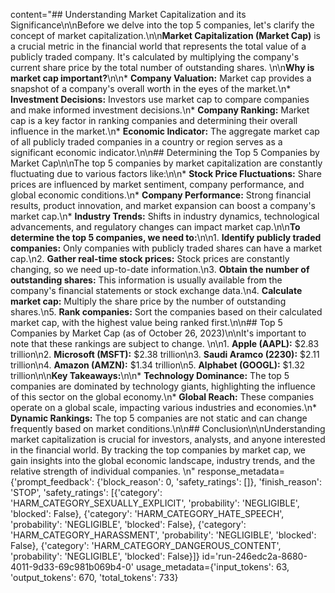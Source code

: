 content="## Understanding Market Capitalization and its Significance\n\nBefore we delve into the top 5 companies, let's clarify the concept of market capitalization.\n\n**Market Capitalization (Market Cap)** is a crucial metric in the financial world that represents the total value of a publicly traded company. It's calculated by multiplying the company's current share price by the total number of outstanding shares. \n\n**Why is market cap important?**\n\n* **Company Valuation:** Market cap provides a snapshot of a company's overall worth in the eyes of the market.\n* **Investment Decisions:** Investors use market cap to compare companies and make informed investment decisions.\n* **Company Ranking:** Market cap is a key factor in ranking companies and determining their overall influence in the market.\n* **Economic Indicator:** The aggregate market cap of all publicly traded companies in a country or region serves as a significant economic indicator.\n\n## Determining the Top 5 Companies by Market Cap\n\nThe top 5 companies by market capitalization are constantly fluctuating due to various factors like:\n\n* **Stock Price Fluctuations:** Share prices are influenced by market sentiment, company performance, and global economic conditions.\n* **Company Performance:** Strong financial results, product innovation, and market expansion can boost a company's market cap.\n* **Industry Trends:** Shifts in industry dynamics, technological advancements, and regulatory changes can impact market cap.\n\n**To determine the top 5 companies, we need to:**\n\n1. **Identify publicly traded companies:** Only companies with publicly traded shares can have a market cap.\n2. **Gather real-time stock prices:** Stock prices are constantly changing, so we need up-to-date information.\n3. **Obtain the number of outstanding shares:** This information is usually available from the company's financial statements or stock exchange data.\n4. **Calculate market cap:** Multiply the share price by the number of outstanding shares.\n5. **Rank companies:** Sort the companies based on their calculated market cap, with the highest value being ranked first.\n\n## Top 5 Companies by Market Cap (as of October 26, 2023)\n\nIt's important to note that these rankings are subject to change. \n\n1. **Apple (AAPL):**  $2.83 trillion\n2. **Microsoft (MSFT):** $2.38 trillion\n3. **Saudi Aramco (2230):** $2.11 trillion\n4. **Amazon (AMZN):** $1.34 trillion\n5. **Alphabet (GOOGL):** $1.32 trillion\n\n**Key Takeaways:**\n\n* **Technology Dominance:** The top 5 companies are dominated by technology giants, highlighting the influence of this sector on the global economy.\n* **Global Reach:** These companies operate on a global scale, impacting various industries and economies.\n* **Dynamic Rankings:** The top 5 companies are not static and can change frequently based on market conditions.\n\n## Conclusion\n\nUnderstanding market capitalization is crucial for investors, analysts, and anyone interested in the financial world. By tracking the top companies by market cap, we gain insights into the global economic landscape, industry trends, and the relative strength of individual companies. \n" response_metadata={'prompt_feedback': {'block_reason': 0, 'safety_ratings': []}, 'finish_reason': 'STOP', 'safety_ratings': [{'category': 'HARM_CATEGORY_SEXUALLY_EXPLICIT', 'probability': 'NEGLIGIBLE', 'blocked': False}, {'category': 'HARM_CATEGORY_HATE_SPEECH', 'probability': 'NEGLIGIBLE', 'blocked': False}, {'category': 'HARM_CATEGORY_HARASSMENT', 'probability': 'NEGLIGIBLE', 'blocked': False}, {'category': 'HARM_CATEGORY_DANGEROUS_CONTENT', 'probability': 'NEGLIGIBLE', 'blocked': False}]} id='run-246edc2a-8680-4011-9d33-69c981b069b4-0' usage_metadata={'input_tokens': 63, 'output_tokens': 670, 'total_tokens': 733}